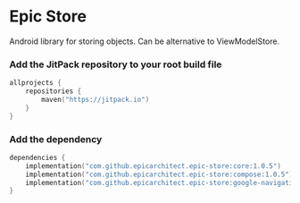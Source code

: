 # Epic Store
Android library for storing objects. Can be alternative to ViewModelStore.

### Add the JitPack repository to your root build file

```Kotlin
allprojects {
    repositories {
        maven("https://jitpack.io")
    }
}
```

### Add the dependency

```Kotlin
dependencies {
    implementation("com.github.epicarchitect.epic-store:core:1.0.5")
    implementation("com.github.epicarchitect.epic-store:compose:1.0.5") // contains core api
    implementation("com.github.epicarchitect.epic-store:google-navigation-compose:1.0.5") // contains core, compose and google navigation api
}
```
